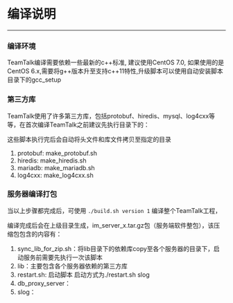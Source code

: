 # 编译说明

---

### 编译环境

TeamTalk编译需要依赖一些最新的c++标准, 建议使用CentOS 7.0, 如果使用的是CentOS 6.x,需要将g++版本升至支持c++11特性,升级脚本可以使用自动安装脚本目录下的gcc_setup

### 第三方库

TeamTalk使用了许多第三方库，包括protobuf、hiredis、mysql、log4cxx等等，在首次编译TeamTalk之前建议先执行目录下的：

这些脚本执行完后会自动将头文件和库文件拷贝至指定的目录

1. protobuf: make_protobuf.sh
2. hiredis: make_hiredis.sh
3. mariadb: make_mariadb.sh
4. log4cxx: make_log4cxx.sh

### 服务器编译打包

当以上步骤都完成后，可使用 `./build.sh version 1` 编译整个TeamTalk工程，

编译完成后会在上级目录生成，im_server_x.tar.gz包（服务端软件整包），该压缩包包含的内容有：

1. sync_lib_for_zip.sh：将lib目录下的依赖库copy至各个服务器的目录下，启动服务前需要先执行一次该脚本
2. lib：主要包含各个服务器依赖的第三方库
3. restart.sh: 启动脚本 启动方式为./restart.sh slog
4. db_proxy_server：
5. slog：







